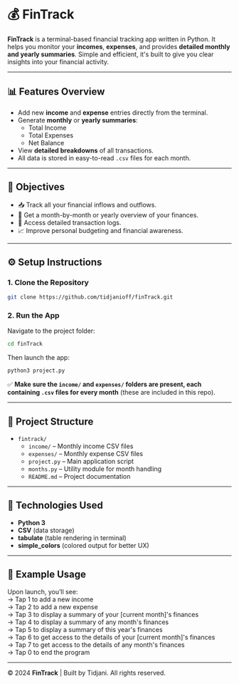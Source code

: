 # 💰 FinTrack

**FinTrack** is a terminal-based financial tracking app written in Python. It helps you monitor your **incomes**, **expenses**, and provides **detailed monthly and yearly summaries**. Simple and efficient, it's built to give you clear insights into your financial activity.

---

## 📊 Features Overview

- Add new **income** and **expense** entries directly from the terminal.
- Generate **monthly** or **yearly summaries**:
  - Total Income
  - Total Expenses
  - Net Balance
- View **detailed breakdowns** of all transactions.
- All data is stored in easy-to-read `.csv` files for each month.

---

## 🎯 Objectives

- 📥 Track all your financial inflows and outflows.
- 📆 Get a month-by-month or yearly overview of your finances.
- 🧾 Access detailed transaction logs.
- 📈 Improve personal budgeting and financial awareness.

---

## ⚙️ Setup Instructions

### 1. Clone the Repository

```bash
git clone https://github.com/tidjanioff/finTrack.git
```

### 2. Run the App

Navigate to the project folder:

```bash
cd finTrack
```

Then launch the app:
```bash
python3 project.py
```
✅ **Make sure the `income/` and `expenses/` folders are present, each containing `.csv` files for every month** (these are included in this repo).

---

## 📁 Project Structure

- `fintrack/`
  - `income/` – Monthly income CSV files  
  - `expenses/` – Monthly expense CSV files  
  - `project.py` – Main application script  
  - `months.py` – Utility module for month handling  
  - `README.md` – Project documentation  


---

## 🧩 Technologies Used

- **Python 3**
- **CSV** (data storage)
- **tabulate** (table rendering in terminal)
- **simple_colors** (colored output for better UX)

---

## 📝 Example Usage

Upon launch, you’ll see:  
→ Tap 1 to add a new income  <br>
→ Tap 2 to add a new expense  <br>
→ Tap 3 to display a summary of your [current month]'s finances  <br>
→ Tap 4 to display a summary of any month's finances  <br>
→ Tap 5 to display a summary of this year's finances  <br>
→ Tap 6 to get access to the details of your [current month]'s finances  <br>
→ Tap 7 to get access to the details of any month's finances  <br>
→ Tap 0 to end the program


---

© 2024 **FinTrack** | Built by Tidjani. All rights reserved.

